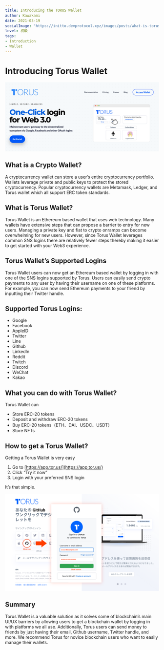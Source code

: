 ```yaml
---
title: Introducing the TORUS Wallet
author: Kawakami
date: 2021-03-19
socialImage: 'https://initto.devprotocol.xyz/images/posts/what-is-torus-wallet/ogp_en.png'
level: 初級
tags:
- Introduction
- Wallet
---
```


# Introducing Torus Wallet
![TORUS Wallet](/images/posts/what-is-torus-wallet/pic01.png)

## What is a Crypto Wallet?

A cryptocurrency wallet can store a user’s entire cryptocurrency portfolio. Wallets leverage private and public keys to protect the stored cryptocurrency. Popular cryptocurrency wallets are Metamask, Ledger, and Torus wallet which all support ERC token standards.

## What is Torus Wallet?

Torus Wallet is an Ethereum based wallet that uses web technology.
Many wallets have extensive steps that can propose a barrier to entry for new users. Managing a private key and fiat to crypto onramps can become overwhelming for new users. However, since Torus Wallet leverages common SNS logins there are relatively fewer steps thereby making it easier to get started with your Web3 experience.

## Torus Wallet’s Supported Logins

Torus Wallet users can now get an Ethereum based wallet by logging in with one of the SNS logins supported by Torus. Users can easily send crypto payments to any user by having their username on one of these platforms. For example, you can now send Ethereum payments to your friend by inputting their Twitter handle.

## Supported Torus Logins:

- Google
- Facebook
- AppleID
- Twitter
- Line
- Github
- LinkedIn
- Reddit
- Twitch
- Discord
- WeChat
- Kakao

## What you can do with Torus Wallet?

Torus Wallet can
- Store ERC-20 tokens
- Deposit and withdraw ERC-20 tokens
- Buy ERC-20 tokens（ETH、DAI、USDC、USDT）
- Store NFTs

## How to get a Torus Wallet?

Getting a Torus Wallet is very easy
1. Go to [https://app.tor.us/](https://app.tor.us/)
2. Click “Try it now”
3. Login with your preferred SNS login

It’s that simple.

![How to](/images/posts/what-is-torus-wallet/pic02_en.png)

## Summary

Torus Wallet is a valuable solution as it solves some of blockchain’s main UI/UX barriers by allowing users to get a blockchain wallet by logging in with platforms we all use.  Additionally, Torus users can send money to friends by just having their email, Github username, Twitter handle, and more. We recommend Torus for novice blockchain users who want to easily manage their wallets.
